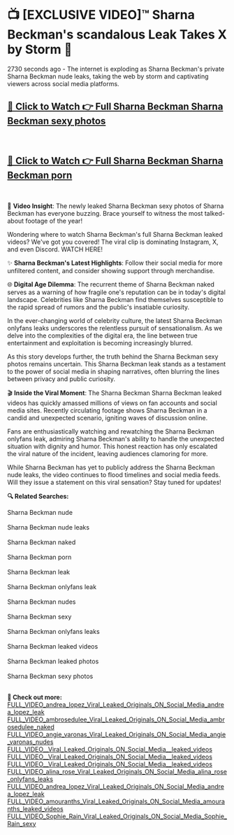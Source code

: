 # 📺 [EXCLUSIVE VIDEO]™ Sharna Beckman's scandalous Leak Takes X by Storm 🚀

2730 seconds ago - The internet is exploding as Sharna Beckman's private Sharna Beckman nude leaks, taking the web by storm and captivating viewers across social media platforms.

<h2><a href="https://github-6l9.pages.dev/link1">🔗 Click to Watch 👉 Full Sharna Beckman Sharna Beckman sexy photos</a></h2><br>
<h2><a href="https://github-6l9.pages.dev/link2">🔗 Click to Watch 👉 Full Sharna Beckman Sharna Beckman porn</a></h2><br>

🎥 **Video Insight**: The newly leaked Sharna Beckman sexy photos of Sharna Beckman has everyone buzzing. Brace yourself to witness the most talked-about footage of the year!

Wondering where to watch Sharna Beckman's full Sharna Beckman leaked videos? We've got you covered! The viral clip is dominating Instagram, X, and even Discord. WATCH HERE!

✨ **Sharna Beckman's Latest Highlights**: Follow their social media for more unfiltered content, and consider showing support through merchandise.

🌐 **Digital Age Dilemma**: The recurrent theme of Sharna Beckman naked serves as a warning of how fragile one's reputation can be in today's digital landscape. Celebrities like Sharna Beckman find themselves susceptible to the rapid spread of rumors and the public's insatiable curiosity.

In the ever-changing world of celebrity culture, the latest Sharna Beckman onlyfans leaks underscores the relentless pursuit of sensationalism. As we delve into the complexities of the digital era, the line between true entertainment and exploitation is becoming increasingly blurred.

As this story develops further, the truth behind the Sharna Beckman sexy photos remains uncertain. This Sharna Beckman leak stands as a testament to the power of social media in shaping narratives, often blurring the lines between privacy and public curiosity.

🎬 **Inside the Viral Moment**: The Sharna Beckman Sharna Beckman leaked videos has quickly amassed millions of views on fan accounts and social media sites. Recently circulating footage shows Sharna Beckman in a candid and unexpected scenario, igniting waves of discussion online.

Fans are enthusiastically watching and rewatching the Sharna Beckman onlyfans leak, admiring Sharna Beckman's ability to handle the unexpected situation with dignity and humor. This honest reaction has only escalated the viral nature of the incident, leaving audiences clamoring for more.

While Sharna Beckman has yet to publicly address the Sharna Beckman nude leaks, the video continues to flood timelines and social media feeds. Will they issue a statement on this viral sensation? Stay tuned for updates!

<strong>🔍 Related Searches:</strong>

Sharna Beckman nude
<br><br>
Sharna Beckman nude leaks
<br><br>
Sharna Beckman naked
<br><br>
Sharna Beckman porn
<br><br>
Sharna Beckman leak
<br><br>
Sharna Beckman onlyfans leak
<br><br>
Sharna Beckman nudes
<br><br>
Sharna Beckman sexy
<br><br>
Sharna Beckman onlyfans leaks
<br><br>
Sharna Beckman leaked videos
<br><br>
Sharna Beckman leaked photos
<br><br>
Sharna Beckman sexy photos
<br><br>



<strong>🔗 Check out more:</strong><br>
<a href="./FULL_VIDEO_andrea_lopez_Viral_Leaked_Originals_ON_Social_Media_andrea_lopez_leak.md">FULL_VIDEO_andrea_lopez_Viral_Leaked_Originals_ON_Social_Media_andrea_lopez_leak</a><br>
<a href="./FULL_VIDEO_ambrosedulee_Viral_Leaked_Originals_ON_Social_Media_ambrosedulee_naked.md">FULL_VIDEO_ambrosedulee_Viral_Leaked_Originals_ON_Social_Media_ambrosedulee_naked</a><br>
<a href="./FULL_VIDEO_angie_varonas_Viral_Leaked_Originals_ON_Social_Media_angie_varonas_nudes.md">FULL_VIDEO_angie_varonas_Viral_Leaked_Originals_ON_Social_Media_angie_varonas_nudes</a><br>
<a href="./FULL_VIDEO__Viral_Leaked_Originals_ON_Social_Media__leaked_videos.md">FULL_VIDEO__Viral_Leaked_Originals_ON_Social_Media__leaked_videos</a><br>
<a href="./FULL_VIDEO__Viral_Leaked_Originals_ON_Social_Media__leaked_videos.md">FULL_VIDEO__Viral_Leaked_Originals_ON_Social_Media__leaked_videos</a><br>
<a href="./FULL_VIDEO__Viral_Leaked_Originals_ON_Social_Media__leaked_videos.md">FULL_VIDEO__Viral_Leaked_Originals_ON_Social_Media__leaked_videos</a><br>
<a href="./FULL_VIDEO_alina_rose_Viral_Leaked_Originals_ON_Social_Media_alina_rose_onlyfans_leaks.md">FULL_VIDEO_alina_rose_Viral_Leaked_Originals_ON_Social_Media_alina_rose_onlyfans_leaks</a><br>
<a href="./FULL_VIDEO_andrea_lopez_Viral_Leaked_Originals_ON_Social_Media_andrea_lopez_leak.md">FULL_VIDEO_andrea_lopez_Viral_Leaked_Originals_ON_Social_Media_andrea_lopez_leak</a><br>
<a href="./FULL_VIDEO_amouranths_Viral_Leaked_Originals_ON_Social_Media_amouranths_leaked_videos.md">FULL_VIDEO_amouranths_Viral_Leaked_Originals_ON_Social_Media_amouranths_leaked_videos</a><br>
<a href="./FULL_VIDEO_Sophie_Rain_Viral_Leaked_Originals_ON_Social_Media_Sophie_Rain_sexy.md">FULL_VIDEO_Sophie_Rain_Viral_Leaked_Originals_ON_Social_Media_Sophie_Rain_sexy</a><br>
